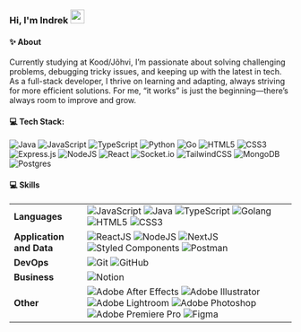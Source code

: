 ### Hi, I'm Indrek <img src="https://media.giphy.com/media/hvRJCLFzcasrR4ia7z/giphy.gif" width="25px">

#### ✨ About
Currently studying at Kood/Jõhvi, I’m passionate about solving challenging problems, debugging tricky issues, and keeping up with the latest in tech. As a full-stack developer, I thrive on learning and adapting, always striving for more efficient solutions. For me, “it works” is just the beginning—there’s always room to improve and grow.
 
 #### 💻 Tech Stack:
 ![Java](https://img.shields.io/badge/java-%23ED8B00.svg?style=for-the-badge&logo=openjdk&logoColor=white) ![JavaScript](https://img.shields.io/badge/javascript-%23323330.svg?style=for-the-badge&logo=javascript&logoColor=%23F7DF1E) ![TypeScript](https://img.shields.io/badge/typescript-%23007ACC.svg?style=for-the-badge&logo=typescript&logoColor=white) ![Python](https://img.shields.io/badge/python-3670A0?style=for-the-badge&logo=python&logoColor=ffdd54) ![Go](https://img.shields.io/badge/go-%2300ADD8.svg?style=for-the-badge&logo=go&logoColor=white) ![HTML5](https://img.shields.io/badge/html5-%23E34F26.svg?style=for-the-badge&logo=html5&logoColor=white) ![CSS3](https://img.shields.io/badge/css3-%231572B6.svg?style=for-the-badge&logo=css3&logoColor=white) ![Express.js](https://img.shields.io/badge/express.js-%23404d59.svg?style=for-the-badge&logo=express&logoColor=%2361DAFB) ![NodeJS](https://img.shields.io/badge/node.js-6DA55F?style=for-the-badge&logo=node.js&logoColor=white) ![React](https://img.shields.io/badge/react-%2320232a.svg?style=for-the-badge&logo=react&logoColor=%2361DAFB) ![Socket.io](https://img.shields.io/badge/Socket.io-black?style=for-the-badge&logo=socket.io&badgeColor=010101) ![TailwindCSS](https://img.shields.io/badge/tailwindcss-%2338B2AC.svg?style=for-the-badge&logo=tailwind-css&logoColor=white) ![MongoDB](https://img.shields.io/badge/MongoDB-%234ea94b.svg?style=for-the-badge&logo=mongodb&logoColor=white) ![Postgres](https://img.shields.io/badge/postgres-%23316192.svg?style=for-the-badge&logo=postgresql&logoColor=white)


#### 💻 Skills
 
 |                          |                                                                                                                                                                                                                                                                                                                                                                                                                                                                                                                                                                                      |
 | ------------------------ | ------------------------------------------------------------------------------------------------------------------------------------------------------------------------------------------------------------------------------------------------------------------------------------------------------------------------------------------------------------------------------------------------------------------------------------------------------------------------------------------------------------------------------------------------------------------------------------ |
 | **Languages**            | ![JavaScript](https://img.shields.io/badge/-JavaScript-EDD222?style=flat&logo=javascript&logoColor=white) ![Java](https://img.shields.io/badge/-Java-007396?style=flat&logo=java&logoColor=white) ![TypeScript](https://img.shields.io/badge/-TypeScript-3178C6?style=flat&logo=typescript&logoColor=white) ![Golang](https://img.shields.io/badge/-Go-00ADD8?style=flat&logo=go&logoColor=white) ![HTML5](https://img.shields.io/badge/-HTML5-E34F26?style=flat&logo=html5&logoColor=white) ![CSS3](https://img.shields.io/badge/-CSS3-1572B6?style=flat&logo=css3&logoColor=white) |
 | **Application and Data** | ![ReactJS](https://img.shields.io/badge/-ReactJS-51CBF2?style=flat&logo=react&logoColor=white) ![NodeJS](https://img.shields.io/badge/-NodeJS-6EBF20?style=flat&logo=node.js&logoColor=white) ![NextJS](https://img.shields.io/badge/-Next.js-000000?style=flat&logo=next.js&logoColor=white) ![Styled Components](https://img.shields.io/badge/-Styled%20Components-DB7093?style=flat&logo=styled-components&logoColor=white) ![Postman](https://img.shields.io/badge/-Postman-FF6C37?style=flat&logo=postman&logoColor=white)                                                      |
 | **DevOps**               | ![Git](https://img.shields.io/badge/-Git-F05032?style=flat&logo=git&logoColor=white) ![GitHub](https://img.shields.io/badge/-Github-181717?style=flat&logo=github&logoColor=white)                                                                                    |
 | **Business**             | ![Notion](https://img.shields.io/badge/-Notion-black?style=flat&logo=notion&logoColor=white)                                                                                                                                                                                                        |
 | **Other**             | ![Adobe After Effects](https://img.shields.io/badge/Adobe%20After%20Effects-9999FF.svg?style=for-the-badge&logo=Adobe%20After%20Effects&logoColor=white) ![Adobe Illustrator](https://img.shields.io/badge/adobe%20illustrator-%23FF9A00.svg?style=for-the-badge&logo=adobe%20illustrator&logoColor=white) ![Adobe Lightroom](https://img.shields.io/badge/Adobe%20Lightroom-31A8FF.svg?style=for-the-badge&logo=Adobe%20Lightroom&logoColor=white) ![Adobe Photoshop](https://img.shields.io/badge/adobe%20photoshop-%2331A8FF.svg?style=for-the-badge&logo=adobe%20photoshop&logoColor=white) ![Adobe Premiere Pro](https://img.shields.io/badge/Adobe%20Premiere%20Pro-9999FF.svg?style=for-the-badge&logo=Adobe%20Premiere%20Pro&logoColor=white) ![Figma](https://img.shields.io/badge/figma-%23F24E1E.svg?style=for-the-badge&logo=figma&logoColor=white)                                                                                                                                                                                                       |
